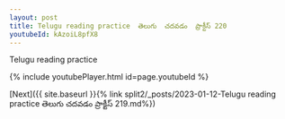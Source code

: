 ```yaml
---
layout: post
title: Telugu reading practice  తెలుగు  చదవడం  ప్రాక్టీస్ 220
youtubeId: kAzoiL8pfX8
---
```

 
 
Telugu reading practice
 
 
 
 
 


{% include youtubePlayer.html id=page.youtubeId %}
 
[Next]({{ site.baseurl }}{% link  split2/_posts/2023-01-12-Telugu reading practice  తెలుగు  చదవడం  ప్రాక్టీస్ 219.md%})
 
